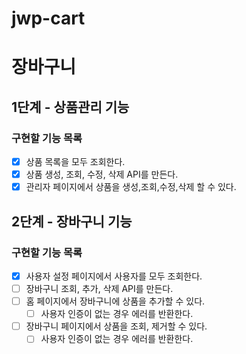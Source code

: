# jwp-cart
# 장바구니
## 1단계 - 상품관리 기능
### 구현할 기능 목록
- [x] 상품 목록을 모두 조회한다.   
- [x] 상품 생성, 조회, 수정, 삭제 API를 만든다.   
- [x] 관리자 페이지에서 상품을 생성,조회,수정,삭제 할 수 있다.   

## 2단계 - 장바구니 기능
### 구현할 기능 목록
- [x] 사용자 설정 페이지에서 사용자를 모두 조회한다.
- [ ] 장바구니 조회, 추가, 삭제 API를 만든다.
- [ ] 홈 페이지에서 장바구니에 상품을 추가할 수 있다.
    - [ ] 사용자 인증이 없는 경우 에러를 반환한다.
- [ ] 장바구니 페이지에서 상품을 조회, 제거할 수 있다.
    - [ ] 사용자 인증이 없는 경우 에러를 반환한다.
